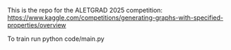 This is the repo for the ALETGRAD 2025 competition: https://www.kaggle.com/competitions/generating-graphs-with-specified-properties/overview

To train run python code/main.py